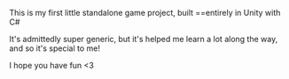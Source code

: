 This is my first little standalone game project, built ==entirely in Unity with C#

It's admittedly super generic, but it's helped me learn a lot along the way, and
so it's special to me!

I hope you have fun <3

